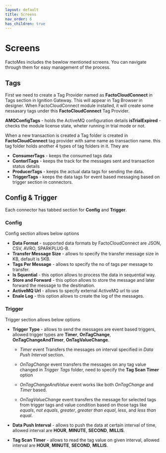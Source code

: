 ```yaml
---
layout: default
title: Screens
nav_order: 6
has_children: true
---
```

# Screens

FactoMes includes the bewlow mentioned screens. You can navigate through them for easy management of the process.

## Tags
First we need to create a Tag Provider named as **FactoCloudConnect** in Tags section in Ignition Gateway. This will appear in Tag Browser in designer. When FactoCloudConnect module installed, it will create some nessasary tags under this **FactoCloudConnect** Tag Provider. 

**AMQConfigTags** - holds the ActiveMQ configuration details
**isTrialExpired** - checks the module license state, wheter running in trial mode or not.

When a new transaction is created a Tag folder is created in **FactoCloudConnect** tag provider with same name as transaction name. this tag folder holds another 4 types of tag folders in it. They are 

* **ConsumerTags** - keeps the consumed tags data 
* **ContorlTags**  - keeps the track for the messages sent and transaction status details
* **ProducerTags** - keeps the actual data tags for sending the data. 
* **TriggerTags**  - keeps the data tags for event based messaging based on trigger section in connectors.


## Config & Trigger
Each connector has tabbed section for **Config** and **Trigger**. 

### Config 
Config section allows below options

* **Data Format** - supported data formats by FactoCloudConnect are JSON, CSV, AVRO, SPARKPLUG-B.
* **Transfer Message Size** - allows to specify the transfer message size in KB, default is 5KB.
* **Tags Per Message** - allows to specify the no of tags per message to transfer.
* **Is Squential** - this option allows to process the data in sequential way.
* **Store and Forward** - this option allows to store the message and later forward the message to the desitination.
* **ActiveMQ Url** - allows to specify external ActiveMQ url to use
* **Enale Log** - this option allows to create the log of the messages.

### Trigger 
Trigger section allows below options

* **Trigger Type** - allows to send the messages are event based triggers, allowed trigger types are **Timer**, **OnTagChange**, **OnTagChangeAndTimer**, **OnTagValueChange**.

    * *Timer* event Transfers the messages on interval specified in *Data Push Interval* section.

    * *OnTagChange* event transfers the messages on any tag value changed in *Trigger Tags* folder, need to specify the **Tag Scan Timer** option

    * *OnTagChangeAndValue* event works like both *OnTagChange* and *Timer* based.

    * *OnTagValueChange* event transfers the message for selected tags from trigger tags and value condition based on those tags like *equals*, *not equals*, *greater*, *greater than equal*, *less*, and *less than equal*.


* **Data Push Interval** - allows to push the data at certain interval of time, allowed interval are **HOUR**, **MINUTE**, **SECOND**, **MILLIS**.

* **Tag Scan Timer** - allows to read the tag value on given interval, allowed interval are **HOUR**, **MINUTE**, **SECOND**, **MILLIS**.





